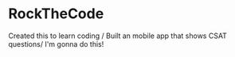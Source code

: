 # RockTheCode
Created this to learn coding /
Built an mobile app that shows CSAT questions/
I'm gonna do this!


